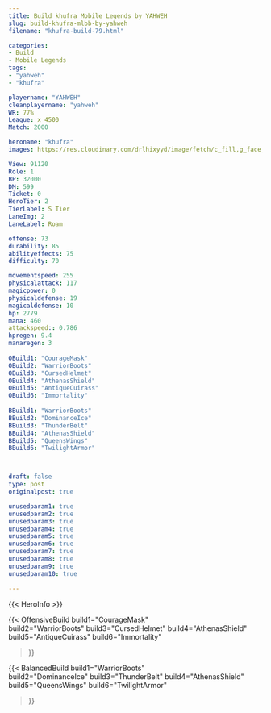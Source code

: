 ```yaml
---
title: Build khufra Mobile Legends by YAHWEH
slug: build-khufra-mlbb-by-yahweh
filename: "khufra-build-79.html"

categories: 
- Build 
- Mobile Legends
tags: 
- "yahweh"
- "khufra"

playername: "YAHWEH"
cleanplayername: "yahweh"
WR: 77%
League: x 4500
Match: 2000 

heroname: "khufra"
images: https://res.cloudinary.com/drlhixyyd/image/fetch/c_fill,g_face,f_auto/https://cdn2-build.mobagenie.my.id/p/images/banner/full/khufra.jpg

View: 91120 
Role: 1 
BP: 32000
DM: 599 
Ticket: 0 
HeroTier: 2 
TierLabel: S Tier 
LaneImg: 2
LaneLabel: Roam

offense: 73 
durability: 85 
abilityeffects: 75 
difficulty: 70 

movementspeed: 255
physicalattack: 117
magicpower: 0
physicaldefense: 19
magicaldefense: 10
hp: 2779
mana: 460
attackspeed:: 0.786
hpregen: 9.4
manaregen: 3
 
OBuild1: "CourageMask"  
OBuild2: "WarriorBoots" 
OBuild3: "CursedHelmet" 
OBuild4: "AthenasShield" 
OBuild5: "AntiqueCuirass" 
OBuild6: "Immortality" 
 
BBuild1: "WarriorBoots"  
BBuild2: "DominanceIce" 
BBuild3: "ThunderBelt" 
BBuild4: "AthenasShield" 
BBuild5: "QueensWings" 
BBuild6: "TwilightArmor"



draft: false
type: post
originalpost: true

unusedparam1: true
unusedparam2: true
unusedparam3: true
unusedparam4: true
unusedparam5: true
unusedparam6: true
unusedparam7: true
unusedparam8: true
unusedparam9: true
unusedparam10: true

---
```


{{< HeroInfo >}} 

{{< OffensiveBuild 
build1="CourageMask"  
build2="WarriorBoots" 
build3="CursedHelmet" 
build4="AthenasShield" 
build5="AntiqueCuirass" 
build6="Immortality" 
 >}} 

{{< BalancedBuild 
build1="WarriorBoots"  
build2="DominanceIce" 
build3="ThunderBelt" 
build4="AthenasShield" 
build5="QueensWings" 
build6="TwilightArmor" 
 >}}

